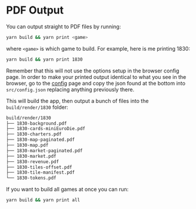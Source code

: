 # PDF Output

You can output straight to PDF files by running:

```sh
yarn build && yarn print <game>
```

where `<game>` is which game to build. For example, here is me printing 1830:

```sh
yarn build && yarn print 1830
```

Remember that this will not use the options setup in the browser config page. In
order to make your printed output identical to what you see in the browser, go
to the [config](/config) page and copy the json found at the bottom into
`src/config.json` replacing anything previously there.

This will build the app, then output a bunch of files into the
`build/render/1830` folder:

```sh
build/render/1830
├── 1830-background.pdf
├── 1830-cards-miniEuroDie.pdf
├── 1830-charters.pdf
├── 1830-map-paginated.pdf
├── 1830-map.pdf
├── 1830-market-paginated.pdf
├── 1830-market.pdf
├── 1830-revenue.pdf
├── 1830-tiles-offset.pdf
├── 1830-tile-manifest.pdf
└── 1830-tokens.pdf
```

If you want to build all games at once you can run:

```sh
yarn build && yarn print all
```

